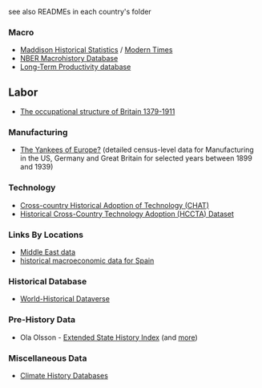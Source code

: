 see also READMEs in each country's folder 

### Macro

- [Maddison Historical Statistics](https://www.rug.nl/ggdc/historicaldevelopment/maddison/) / [Modern Times](https://www.rug.nl/ggdc/historicaldevelopment/modern-times/)
- [NBER Macrohistory Database](https://www.nber.org/research/data/nber-macrohistory-database)
- [Long-Term Productivity database](http://www.longtermproductivity.com/index.html)



## Labor

- [The occupational structure of Britain 1379-1911](https://www.campop.geog.cam.ac.uk/research/occupations/)



### Manufacturing

- [The Yankees of Europe?](https://pieterwoltjer.com/2018/03/30/dataset-the-yankees-of-europe/) (detailed census-level data for Manufacturing in the US, Germany and Great Britain for selected years between 1899 and 1939)



### Technology

- [Cross-country Historical Adoption of Technology (CHAT)](https://www.nber.org/research/data/cross-country-historical-adoption-technology)
- [Historical Cross-Country Technology Adoption (HCCTA) Dataset](https://www.nber.org/research/data/historical-cross-country-technology-adoption-hccta-dataset)



### Links By Locations

- [Middle East data](https://nyuad.nyu.edu/en/research/faculty-labs-and-projects/re-counting-the-past.html)
- [historical macroeconomic data for Spain](https://frdelpino.es/investigacion/en/category/01_social-sciences/01_spanish-economy/02_historical-perspective-1850-2018-spanish-economy/)



### Historical Database

- [World-Historical Dataverse](https://dataverse.harvard.edu/dataverse/worldhistorical)



### Pre-History Data

- Ola Olsson - [Extended State History Index](https://sites.google.com/site/econolaols/extended-state-history-index) (and [more](https://sites.google.com/site/econolaols/data?authuser=0))



### Miscellaneous Data

- [Climate History Databases](http://www.climatehistory.net/projects)

